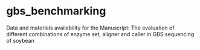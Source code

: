 # gbs_benchmarking
Data and materials availability for the Manuscript: The evaluation of different combinations of enzyme set, aligner and caller in GBS sequencing of soybean
